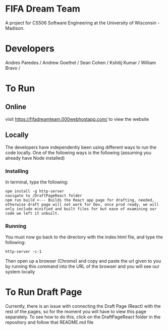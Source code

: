 # FIFA Dream Team
A project for CS506 Software Engineering at the University of Wisconsin - Madison.

# Developers
Andres Paredes / 
Andrew Goethel / 
Sean Cohen / 
Kshitij Kumar / 
William Bravo /

# To Run
## Online
visit https://fifadreamteam.000webhostapp.com/ to view the website

## Locally
The developers have independently been using different ways to run the code locally. One of the following ways is the following (assuming you already have Node installed)

### Installing
In terminal, type the following:

    npm install -g http-server
    navigate to /DraftPageReact folder
    npm run build <--- Builds the React app page for drafting, needed, otherwise draft page will not work for Dev, once prod ready, we will only include minified and built files for but ease of examining our code we left it unbuilt.

### Running
You must now go back to the directory with the index.html file, and type the following:

    http-server -c-1

Then open up a browser (Chrome) and copy and paste the url given to you by running this command into the URL of the browser and you will see our system locally

# To Run Draft Page
Currently, there is an issue with connecting the Draft Page (React) with the rest of the pages, so for the moment you will have to view this page separately. To see how to do this, click on the DraftPageReact folder in the repository and follow that README.md file




